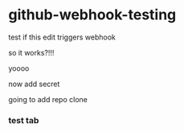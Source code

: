 github-webhook-testing
======================

test if this edit triggers webhook

so it works?!!!

yoooo

now add secret

going to add repo clone

###   test tab
